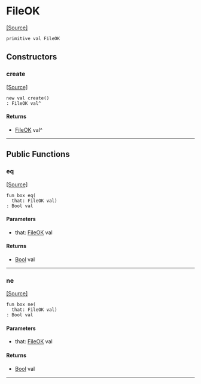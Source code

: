 # FileOK
<span class="source-link">[[Source]](src/files/file.md#L-0-26)</span>
```pony
primitive val FileOK
```

## Constructors

### create
<span class="source-link">[[Source]](src/files/file.md#L-0-26)</span>


```pony
new val create()
: FileOK val^
```

#### Returns

* [FileOK](files-FileOK.md) val^

---

## Public Functions

### eq
<span class="source-link">[[Source]](src/files/file.md#L-0-27)</span>


```pony
fun box eq(
  that: FileOK val)
: Bool val
```
#### Parameters

*   that: [FileOK](files-FileOK.md) val

#### Returns

* [Bool](builtin-Bool.md) val

---

### ne
<span class="source-link">[[Source]](src/files/file.md#L-0-27)</span>


```pony
fun box ne(
  that: FileOK val)
: Bool val
```
#### Parameters

*   that: [FileOK](files-FileOK.md) val

#### Returns

* [Bool](builtin-Bool.md) val

---

